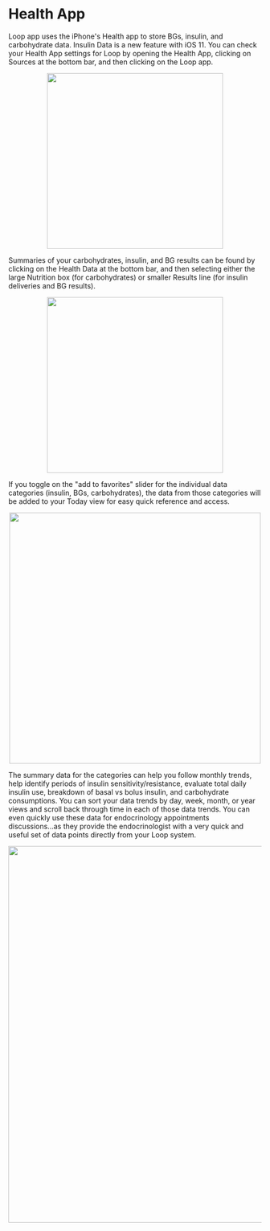 # Health App

Loop app uses the iPhone's Health app to store BGs, insulin, and carbohydrate data.  Insulin Data is a new feature with iOS 11.  You can check your Health App settings for Loop by opening the Health App, clicking on Sources at the bottom bar, and then clicking on the Loop app.

<p align="center">
<img src="../img/healthapp.jpg" width="350">
</p>

Summaries of your carbohydrates, insulin, and BG results can be found by clicking on the Health Data at the bottom bar, and then selecting either the large Nutrition box (for carbohydrates) or smaller Results line (for insulin deliveries and BG results).

<p align="center">
<img src="../img/health_data.jpg" width="350">
</p>

If you toggle on the "add to favorites" slider for the individual data categories (insulin, BGs, carbohydrates), the data from those categories will be added to your Today view for easy quick reference and access.

<p align="center">
<img src="../img/todayhealth.jpg" width="500">
</p>

The summary data for the categories can help you follow monthly trends, help identify periods of insulin sensitivity/resistance, evaluate total daily insulin use, breakdown of basal vs bolus insulin, and carbohydrate consumptions.  You can sort your data trends by day, week, month, or year views and scroll back through time in each of those data trends.  You can even quickly use these data for endocrinology appointments discussions...as they provide the endocrinologist with a very quick and useful set of data points directly from your Loop system.

<p align="center">
<img src="../img/health1.jpg" width="750">
</p>
